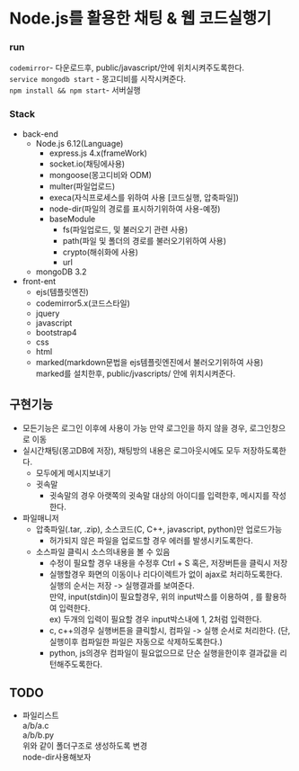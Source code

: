 
# Node.js를 활용한 채팅 & 웹 코드실행기
  
  
### run
`codemirror`- 다운로드후, public/javascript/안에 위치시켜주도록한다.  
`service mongodb start` - 몽고디비를 시작시켜준다.  
`npm install && npm start`- 서버실행

### Stack
- back-end
    - Node.js 6.12(Language)
        - express.js 4.x(frameWork)
	    - socket.io(채팅에사용)
	    - mongoose(몽고디비와 ODM)
	    - multer(파일업로드)
        - execa(자식프로세스를 위하여 사용 [코드실행, 압축파일])
        - node-dir(파일의 경로를 표시하기위하여 사용-예정)
	    - baseModule
	        - fs(파일업로드, 및 불러오기 관련 사용)
	        - path(파일 및 폴더의 경로를 불러오기위하여 사용)
	        - crypto(해쉬화에 사용)
            - url
    - mongoDB 3.2
- front-ent
    - ejs(템플릿엔진)
    - codemirror5.x(코드스타일)
    - jquery
    - javascript
    - bootstrap4
    - css
    - html
    - marked(markdown문법을 ejs템플릿엔진에서 불러오기위하여 사용)  
    marked를 설치한후, public/jvascripts/ 안에 위치시켜준다.
    
## 구현기능
- 모든기능은 로그인 이후에 사용이 가능 만약 로그인을 하지 않을 경우, 로그인창으로 이동
- 실시간채팅(몽고DB에 저장), 채팅방의 내용은 로그아웃시에도 모두 저장하도록한다.
    - 모두에게 메시지보내기
    - 귓속말
        - 귓속말의 경우 아랫쪽의 귓속말 대상의 아이디를 입력한후, 메시지를 작성한다.
- 파일매니저
    - 압축파일(.tar, .zip), 소스코드(C, C++, javascript, python)만 업로드가능
        - 허가되지 않은 파일을 업로드할 경우 에러를 발생시키도록한다.
    - 소스파일 클릭시 소스의내용을 볼 수 있음
        - 수정이 필요할 경우 내용을 수정후 Ctrl + S 혹은, 저장버튼을 클릭시 저장
        - 실행할경우 화면의 이동이나 리다이렉트가 없이 ajax로 처리하도록한다.  
        실행의 순서는 저장 -> 실행결과를 보여준다.  
        만약, input(stdin)이 필요할경우, 위의 input박스를 이용하여 , 를 활용하여 입력한다.  
        ex) 두개의 입력이 필요할 경우 input박스내에 1, 2처럼 입력한다.
        - c, c++의경우 실행버튼을 클릭할시, 컴파일 -> 실행 순서로 처리한다. (단, 실행이후 컴파일한 파일은 자동으로 삭제하도록한다.)
        - python, js의경우 컴파일이 필요없으므로 단순 실행을한이후 결과값을 리턴해주도록한다.

## TODO
- 파일리스트  
a/b/a.c  
a/b/b.py  
위와 같이 폴더구조로 생성하도록 변경  
node-dir사용해보자
<!-- - 폴더업로드시 디렉토리구조를 유지한채 업로드 -->
<!-- - 입력(stdin)이 필요한경우, 실시간입력으로 변경 -->
<!-- - socket.io를 활용한 실시간 bash환경 사용 -->

